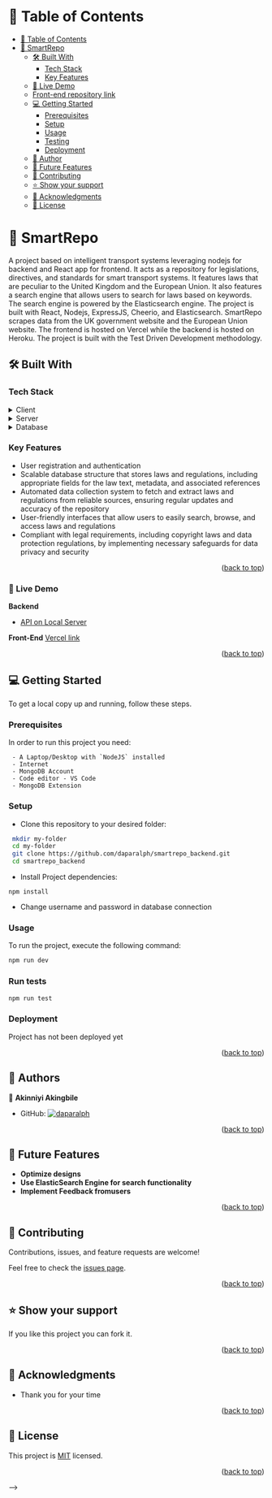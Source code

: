 <!-- <a name="readme-top"></a>

<div align="center">

  <h2><b>SmartRepo</b></h2>

</div>

<!-- TABLE OF CONTENTS -->

# 📗 Table of Contents

- [📗 Table of Contents](#table-of-contents)
- [📖 SmartRepo ](#about-project)
  - [🛠 Built With ](#built-with)
    - [Tech Stack ](#tech-stack)
    - [Key Features ](#key-features)
  - [🚀 Live Demo ](#live-demo)
  - [Front-end repository link](#front-end-repository-link)
  - [💻 Getting Started ](#getting-started)
    - [Prerequisites](#prerequisites)
    - [Setup](#setup)
    - [Usage](#usage)
    - [Testing](#run-tests)
    - [Deployment](#deployment)
  - [👥 Author ](#authors)
  - [🔭 Future Features ](#future-features)
  - [🤝 Contributing ](#contributing)
  - [⭐️ Show your support ](#️show-your-support)
  - [🙏 Acknowledgments ](#acknowledgments-)
  - [📝 License ](#license)

<!-- PROJECT DESCRIPTION -->


# 📖 SmartRepo <a name="about-project"></a>

A project based on intelligent transport systems leveraging nodejs for backend and React app for frontend. It acts as a repository for legislations, directives, and standards for smart transport systems. It features laws that are peculiar to the United Kingdom and the European Union. It also features a search engine that allows users to search for laws based on keywords. The search engine is powered by the Elasticsearch engine. The project is built with React, Nodejs, ExpressJS, Cheerio, and Elasticsearch. SmartRepo scrapes data from the UK government website and the European Union website. The frontend is hosted on Vercel while the backend is hosted on Heroku. The project is built with the Test Driven Development methodology.

## 🛠 Built With <a name="built-with"></a>

### Tech Stack <a name="tech-stack"></a>

<details>
  <summary>Client</summary>
  <ul>
    <li>React JS</li>
  </ul>
</details>

<details>
  <summary>Server</summary>
  <ul>
    <li>Node JS</li>
    <li>Express JS</li>
  </ul>
</details>

<details>
<summary>Database</summary>
  <ul>
    <li>Mongo DB</li>
  </ul>
</details>

<!-- Features -->

### Key Features <a name="key-features"></a>
- User registration and authentication
- Scalable database structure that stores laws and regulations, including appropriate fields for the law text, metadata, and associated references
- Automated data collection system to fetch and extract laws and regulations from reliable sources, ensuring regular updates and accuracy of the repository
- User-friendly interfaces that allow users to easily search, browse, and access laws and regulations
- Compliant with legal requirements, including copyright laws and data protection regulations, by implementing necessary safeguards for data privacy and security

<p align="right">(<a href="#readme-top">back to top</a>)</p>

<!-- LIVE DEMO -->
### 🚀 Live Demo <a name="live-demo"></a>
**Backend**
- [API on Local Server](http://localhost:3000/)

**Front-End**
[Vercel link](https://smart-transport-frontend.vercel.app/)


<p align="right">(<a href="#readme-top">back to top</a>)</p>

<!-- GETTING STARTED -->

## 💻 Getting Started <a name="getting-started"></a>

To get a local copy up and running, follow these steps.

### Prerequisites

In order to run this project you need:

```
 - A Laptop/Desktop with `NodeJS` installed
 - Internet
 - MongoDB Account
 - Code editor - VS Code
 - MongoDB Extension

```
### Setup

- Clone this repository to your desired folder:

```sh
 mkdir my-folder
 cd my-folder
 git clone https://github.com/daparalph/smartrepo_backend.git
 cd smartrepo_backend
```
- Install Project dependencies:
```
npm install
```
- Change username and password in database connection

### Usage

To run the project, execute the following command:
```sh
npm run dev
```

### Run tests
```sh
npm run test
```
### Deployment

Project has not been deployed yet

<p align="right">(<a href="#readme-top">back to top</a>)</p>

<!-- AUTHORS -->

## 👥 Authors <a name="authors"></a>

👤 **Akinniyi Akingbile**

- GitHub: [![daparalph](https://img.shields.io/badge/-daparalph-white?logo=GitHub&logoColor=181717&style=plastic)](https://github.com/daparalph)

<p align="right">(<a href="#readme-top">back to top</a>)</p>

<!-- FUTURE FEATURES -->

## 🔭 Future Features <a name="future-features"></a>

- **Optimize designs**
- **Use ElasticSearch Engine for search functionality**
- **Implement Feedback fromusers**

<p align="right">(<a href="#readme-top">back to top</a>)</p>

<!-- CONTRIBUTING -->

## 🤝 Contributing <a name="contributing"></a>

Contributions, issues, and feature requests are welcome!

Feel free to check the [issues page](../../issues/).

<p align="right">(<a href="#readme-top">back to top</a>)</p>

<!-- SUPPORT -->

## ⭐️ Show your support <a name="support"></a>

If you like this project you can fork it.

<p align="right">(<a href="#readme-top">back to top</a>)</p>

<!-- ACKNOWLEDGEMENTS -->

## 🙏 Acknowledgments <a name="acknowledgements"></a>

- Thank you for your time

<p align="right">(<a href="#readme-top">back to top</a>)</p>

<!-- LICENSE -->

## 📝 License <a name="license"></a>

This project is [MIT](./LICENSE) licensed.

<p align="right">(<a href="#readme-top">back to top</a>)</p>
 -->
